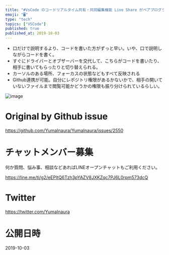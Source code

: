 ```yaml
---
title: "#VsCode のコードリアルタイム共有・共同編集機能 Live Share がペアプログラミングに役立ちすぎて怖い"
emoji: "🖥"
type: "tech"
topics: ["VSCode"]
published: true
published_at: 2019-10-03
---
```


- 口だけで説明するより、コードを書いた方がずっと早い。いや、口で説明しながらコードを書く。
- すぐにドライバーとオブザーバーを交代して、こちらがコードを書いたり、相手に書いてもらったりと切り替えられる。
- カーソルのある場所、フォーカスの状態などもすべて反映される
- Github連携が可能。自分にレポジトリ権限があるかないかで、相手の開いていないファイルまで閲覧可能かどうかの権限も振り分けられているらしい。


![image](https://user-images.githubusercontent.com/13635059/66111381-b788d880-e603-11e9-978d-e323cec30ed0.png)


# Original by Github issue

https://github.com/YumaInaura/YumaInaura/issues/2550








<!-- Update From Qiita API -->

# チャットメンバー募集


何か質問、悩み事、相談などあればLINEオープンチャットもご利用ください。

https://line.me/ti/g2/eEPltQ6Tzh3pYAZV8JXKZqc7PJ6L0rpm573dcQ





# Twitter


https://twitter.com/YumaInaura


<!-- Update From Qiita API -->



# 公開日時

2019-10-03
